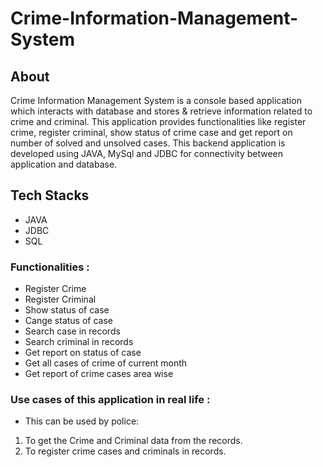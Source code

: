 # Crime-Information-Management-System

## About
Crime Information Management System is a console based application which interacts with database and stores & retrieve information related to crime and criminal. 
This application provides functionalities like register crime, register criminal, show status of crime case and get report on number of solved and unsolved cases.
This backend application is developed using JAVA, MySql and JDBC for connectivity between application and database.

## Tech Stacks
* JAVA
* JDBC
* SQL


### Functionalities :
* Register Crime
* Register Criminal
* Show status of case
* Cange status of case
* Search case in records
* Search criminal in records
* Get report on status of case
* Get all cases of crime of current month
* Get report of crime cases area wise
					 
				
### Use cases of this application in real life :
* This can be used by police:
 1. To get the Crime and Criminal data from the records.
 2. To register crime cases and criminals in records.
